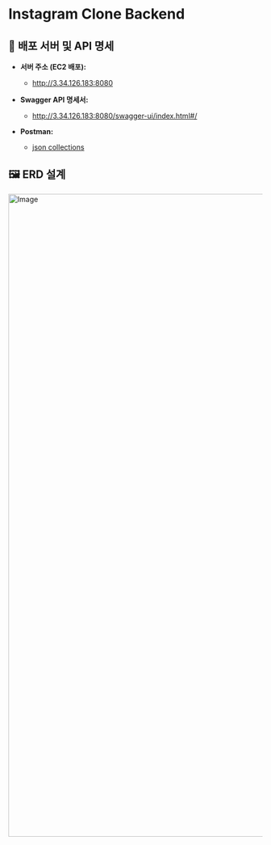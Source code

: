 # Instagram Clone Backend

## 🚀 배포 서버 및 API 명세

- **서버 주소 (EC2 배포):**
  - http://3.34.126.183:8080

- **Swagger API 명세서:**  
  - http://3.34.126.183:8080/swagger-ui/index.html#/
    
- **Postman:**  
  - [json collections](./instagram.postman_collection.json)

## 🖼️ ERD 설계
<img width="3270" height="1272" alt="Image" src="https://github.com/user-attachments/assets/4c487e04-be97-4303-a77c-4512c5faf8e0" />

